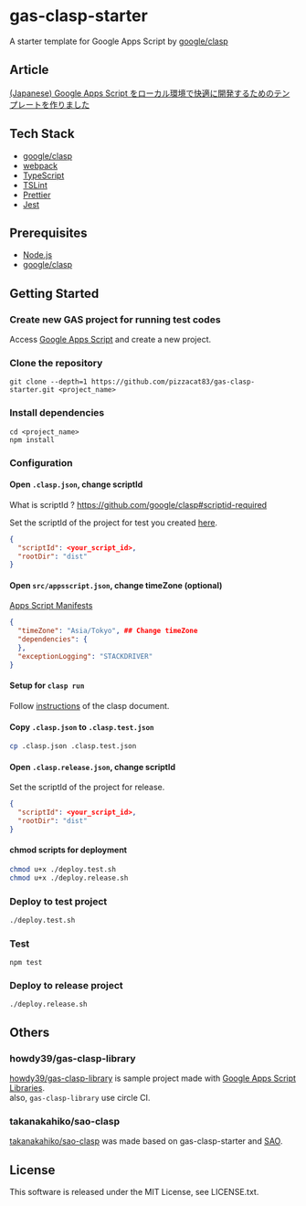 # gas-clasp-starter
A starter template for Google Apps Script by [google/clasp](https://github.com/google/clasp)

## Article
[(Japanese) Google Apps Script をローカル環境で快適に開発するためのテンプレートを作りました](https://qiita.com/howdy39/items/0e799a9bfc1d3bccf6e5)

## Tech Stack
- [google/clasp](https://github.com/google/clasp)
- [webpack](https://webpack.js.org/)
- [TypeScript](http://www.typescriptlang.org/)
- [TSLint](https://palantir.github.io/tslint/)
- [Prettier](https://prettier.io/)
- [Jest](https://facebook.github.io/jest/)

## Prerequisites
- [Node.js](https://nodejs.org/)
- [google/clasp](https://github.com/google/clasp)

## Getting Started
### Create new GAS project for running test codes
Access [Google Apps Script](https://script.google.com/home) and create a new project.

### Clone the repository
```
git clone --depth=1 https://github.com/pizzacat83/gas-clasp-starter.git <project_name>
```

### Install dependencies
```
cd <project_name>
npm install
```

### Configuration
#### Open `.clasp.json`, change scriptId
What is scriptId ? https://github.com/google/clasp#scriptid-required

Set the scriptId of the project for test you created [here](#create-new-gas-project-for-running-test-codes).

```JSON
{
  "scriptId": <your_script_id>,
  "rootDir": "dist"
}
```

#### Open `src/appsscript.json`, change timeZone (optional)
[Apps Script Manifests](https://developers.google.com/apps-script/concepts/manifests)
```JSON
{
  "timeZone": "Asia/Tokyo", ## Change timeZone
  "dependencies": {
  },
  "exceptionLogging": "STACKDRIVER"
}
```

#### Setup for `clasp run`
Follow [instructions](https://github.com/google/clasp/blob/master/docs/run.md) of the clasp document.

#### Copy `.clasp.json` to `.clasp.test.json`
```bash
cp .clasp.json .clasp.test.json
```

#### Open `.clasp.release.json`, change scriptId
Set the scriptId of the project for release.

```JSON
{
  "scriptId": <your_script_id>,
  "rootDir": "dist"
}
```

#### chmod scripts for deployment
```bash
chmod u+x ./deploy.test.sh
chmod u+x ./deploy.release.sh
```

### Deploy to test project
```bash
./deploy.test.sh
```

### Test
```
npm test
```

### Deploy to release project
```
./deploy.release.sh
```

## Others
### howdy39/gas-clasp-library
[howdy39/gas-clasp-library](https://github.com/howdy39/gas-clasp-library) is sample project made with [Google Apps Script Libraries](https://developers.google.com/apps-script/guides/libraries).   
also, `gas-clasp-library` use circle CI.

### takanakahiko/sao-clasp
[takanakahiko/sao-clasp](https://github.com/takanakahiko/sao-clasp) was made based on gas-clasp-starter and [SAO](https://github.com/saojs/sao).



## License
This software is released under the MIT License, see LICENSE.txt.
